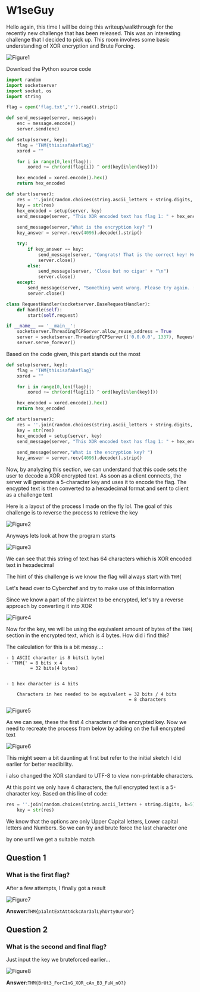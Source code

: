 # W1seGuy

Hello again, this time I will be doing this writeup/walkthrough for the recently new challenge that has been released. This was an interesting challenge that I decided to pick up. This room involves some basic understanding of XOR encryption and Brute Forcing.

![Figure1](./imgs/img1.png)

Download the Python source code

```python
import random
import socketserver 
import socket, os
import string

flag = open('flag.txt','r').read().strip()

def send_message(server, message):
    enc = message.encode()
    server.send(enc)

def setup(server, key):
    flag = 'THM{thisisafakeflag}' 
    xored = ""

    for i in range(0,len(flag)):
        xored += chr(ord(flag[i]) ^ ord(key[i%len(key)]))

    hex_encoded = xored.encode().hex()
    return hex_encoded

def start(server):
    res = ''.join(random.choices(string.ascii_letters + string.digits, k=5))
    key = str(res)
    hex_encoded = setup(server, key)
    send_message(server, "This XOR encoded text has flag 1: " + hex_encoded + "\n")
    
    send_message(server,"What is the encryption key? ")
    key_answer = server.recv(4096).decode().strip()

    try:
        if key_answer == key:
            send_message(server, "Congrats! That is the correct key! Here is flag 2: " + flag + "\n")
            server.close()
        else:
            send_message(server, 'Close but no cigar' + "\n")
            server.close()
    except:
        send_message(server, "Something went wrong. Please try again. :)\n")
        server.close()

class RequestHandler(socketserver.BaseRequestHandler):
    def handle(self):
        start(self.request)

if __name__ == '__main__':
    socketserver.ThreadingTCPServer.allow_reuse_address = True
    server = socketserver.ThreadingTCPServer(('0.0.0.0', 1337), RequestHandler)
    server.serve_forever()
```

Based on the code given, this part stands out the most

```python
def setup(server, key):
    flag = 'THM{thisisafakeflag}' 
    xored = ""

    for i in range(0,len(flag)):
        xored += chr(ord(flag[i]) ^ ord(key[i%len(key)]))

    hex_encoded = xored.encode().hex()
    return hex_encoded

def start(server):
    res = ''.join(random.choices(string.ascii_letters + string.digits, k=5))
    key = str(res)
    hex_encoded = setup(server, key)
    send_message(server, "This XOR encoded text has flag 1: " + hex_encoded + "\n")
    
    send_message(server,"What is the encryption key? ")
    key_answer = server.recv(4096).decode().strip()
```

Now, by analyzing this section, we can understand that this code sets the user to decode a XOR encrypted text. As soon as a client connects, the server will generate a 5-character key and uses it to encode the flag. The encypted text is then converted to a hexadecimal format and sent to client as a challenge text

Here is a layout of the process I made on the fly lol. The goal of this challenge is to reverse the process to retrieve the key

![Figure2](./imgs/img2.jpg)

Anyways lets look at how the program starts

![Figure3](./imgs/img3.png)

We can see that this string of text has 64 characters which is XOR encoded text in hexadecimal

The hint of this challenge is we know the flag will always start with `THM{`

Let's head over to Cyberchef and try to make use of this information

Since we know a part of the plaintext to be encrypted, let's try a reverse approach by converting it into XOR

![Figure4](./imgs/img4.png)

Now for the key, we will be using the equivalent amount of bytes of the `THM{` section in the encrypted text, which is 4 bytes. How did i find this?

The calculation for this is a bit messy...:

```
- 1 ASCII character is 8 bits(1 byte)
- 'THM{' = 8 bits x 4
         = 32 bits(4 bytes)


- 1 hex character is 4 bits

    Characters in hex needed to be equivalent = 32 bits / 4 bits
                                              = 8 characters                                              
```

![Figure5](./imgs/img6.png)

As we can see, these the first 4 characters of the encrypted key. Now we need to recreate the process from below by adding on the full encrypted text

![Figure6](./imgs/img7.png)

This might seem a bit daunting at first but refer to the initial sketch I did earlier for better readibility.

i also changed the XOR standard to UTF-8 to view non-printable characters.

At this point we only have 4 characters, the full encrypted text is a 5-character key. Based on this line of code:

```python
res = ''.join(random.choices(string.ascii_letters + string.digits, k=5))
    key = str(res)
```

We know that the options are only Upper Capital letters, Lower capital letters and Numbers. So we can try and brute force the last character one

by one until we get a suitable match

## Question 1

### What is the first flag?

After a few attempts, I finally got a result 

![Figure7](./imgs/img8.png)

**Answer:**`THM{p1alntExtAtt4ckcAnr3alLyhUrty0urxOr}`


## Question 2

### What is the second and final flag?

Just input the key we bruteforced earlier...

![Figure8](./imgs/img9.png)

**Answer:**`THM{BrUt3_ForC1nG_XOR_cAn_B3_FuN_nO?}`









                 



